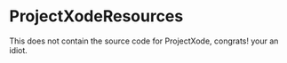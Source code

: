 # ProjectXodeResources
This does not contain the source code for ProjectXode, congrats! your an idiot.
